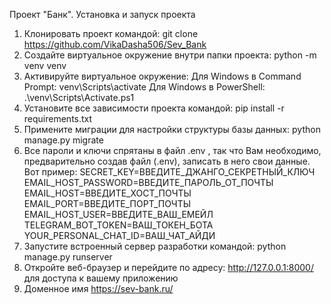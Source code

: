Проект "Банк". Установка и запуск проекта

1. Клонировать проект командой: git clone https://github.com/VikaDasha506/Sev_Bank
2. Создайте виртуальное окружение внутри папки проекта: python -m venv venv
3. Активируйте виртуальное окружение: Для Windows в Command Prompt: venv\Scripts\activate Для Windows в PowerShell: .\venv\Scripts\Activate.ps1
4. Установите все зависимости проекта командой: pip install -r requirements.txt
5. Примените миграции для настройки структуры базы данных: python manage.py migrate
6. Все пароли и ключи спрятаны в файл .env , так что Вам необходимо, предварительно создав файл (.env), записать в него свои данные. Вот пример: SECRET_KEY=ВВЕДИТЕ_ДЖАНГО_СЕКРЕТНЫЙ_КЛЮЧ EMAIL_HOST_PASSWORD=ВВЕДИТЕ_ПАРОЛЬ_ОТ_ПОЧТЫ EMAIL_HOST=ВВЕДИТЕ_ХОСТ_ПОЧТЫ EMAIL_PORT=ВВЕДИТЕ_ПОРТ_ПОЧТЫ EMAIL_HOST_USER=ВВЕДИТЕ_ВАШ_ЕМЕЙЛ TELEGRAM_BOT_TOKEN=ВАШ_ТОКЕН_БОТА YOUR_PERSONAL_CHAT_ID=ВАШ_ЧАТ_АЙДИ
7. Запустите встроенный сервер разработки командой: python manage.py runserver
8. Откройте веб-браузер и перейдите по адресу:  http://127.0.0.1:8000/ для доступа к вашему приложению
9. Доменное имя https://sev-bank.ru/